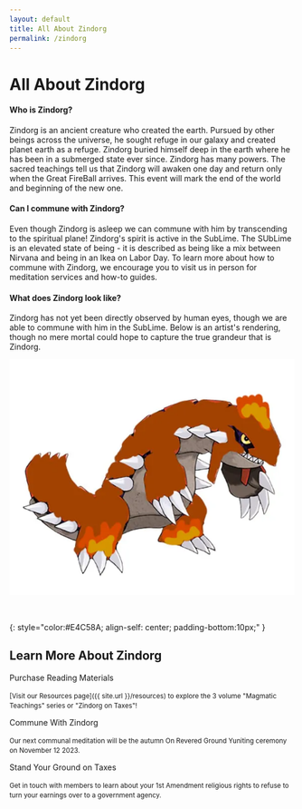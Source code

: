 ```yaml
---
layout: default
title: All About Zindorg
permalink: /zindorg
---
```


<div class="zindorg" markdown="1">

# All About Zindorg

#### Who is Zindorg?

Zindorg is an ancient creature who created the earth. Pursued by other beings across the universe, he sought refuge in our galaxy and created planet earth as a refuge. Zindorg buried himself deep in the earth where he has been in a submerged state ever since. Zindorg has many powers. The sacred teachings tell us that Zindorg will awaken one day and return only when the Great FireBall arrives. This event will mark the end of the world and beginning of the new one. 

#### Can I commune with Zindorg?

Even though Zindorg is asleep we can commune with him by transcending to the spiritual plane! Zindorg's spirit is active in the SubLime. The SUbLime is an elevated state of being - it is described as being like a mix between Nirvana and being in an Ikea on Labor Day. To learn more about how to commune with Zindorg, we encourage you to visit us in person for meditation services and how-to guides.

#### What does Zindorg look like?

Zindorg has not yet been directly observed by human eyes, though we are able to commune with him in the SubLime. Below is an artist's rendering, though no mere mortal could hope to capture the true grandeur that is Zindorg.

![Zindorg](../assets/images/zindorg.png "Zindorg")

</div>

<br />

{: style="color:#E4C58A; align-self: center; padding-bottom:10px;" }
## Learn More About Zindorg

<div class="learn-more-zindorg" markdown="1">

<div markdown="1">

Purchase Reading Materials

<small>[Visit our Resources page]({{ site.url }}/resources) to explore the 3 volume "Magmatic Teachings" series or "Zindorg on Taxes"!</small>

</div>

<div markdown="1">

Commune With Zindorg

<small>Our next communal meditation will be the autumn On Revered Ground Yuniting ceremony on November 12 2023.</small>

</div>

<div markdown="1">

Stand Your Ground on Taxes

<small>Get in touch with members to learn about your 1st Amendment religious rights to refuse to turn your earnings over to a government agency.</small>

</div>

</div>